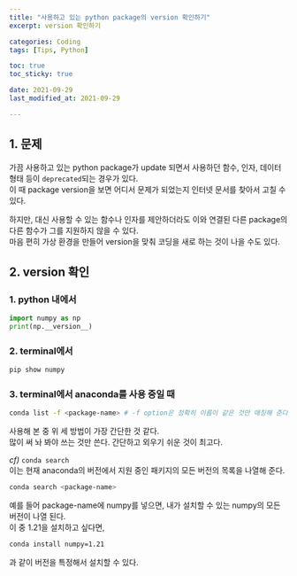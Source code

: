 ```yaml
---
title: "사용하고 있는 python package의 version 확인하기"
excerpt: version 확인하기

categories: Coding
tags: [Tips, Python]

toc: true
toc_sticky: true

date: 2021-09-29
last_modified_at: 2021-09-29

---
```


## 1. 문제

가끔 사용하고 있는 python package가 update 되면서 사용하던 함수, 인자, 데이터 형태 등이 `deprecated`되는 경우가 있다.  
이 때 package version을 보면 어디서 문제가 되었는지 인터넷 문서를 찾아서 고칠 수 있다.  
  
하지만, 대신 사용할 수 있는 함수나 인자를 제안하더라도 이와 연결된 다른 package의 다른 함수가 그를 지원하지 않을 수 있다.  
마음 편히 가상 환경을 만들어 version을 맞춰 코딩을 새로 하는 것이 나을 수도 있다.  

## 2. version 확인

### 1. python 내에서

```python
import numpy as np
print(np.__version__)
```

### 2. terminal에서

```zsh
pip show numpy
```

### 3. terminal에서 anaconda를 사용 중일 때

```zsh
conda list -f <package-name> # -f option은 정확히 이름이 같은 것만 매칭해 준다.
```

사용해 본 중 위 세 방법이 가장 간단한 것 같다.  
많이 써 놔 봐야 쓰는 것만 쓴다. 간단하고 외우기 쉬운 것이 최고다.  

*cf)* `conda search`  
이는 현재 anaconda의 버전에서 지원 중인 패키지의 모든 버전의 목록을 나열해 준다.  

```zsh
conda search <package-name>
```

예를 들어 package-name에 numpy를 넣으면, 내가 설치할 수 있는 numpy의 모든 버전이 나열 된다.  
이 중 1.21을 설치하고 싶다면,  

```zsh
conda install numpy=1.21
```

과 같이 버전을 특정해서 설치할 수 있다.  
